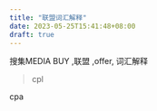 ```yaml
---
title: "联盟词汇解释"
date: 2023-05-25T15:41:48+08:00
draft: true
---
```


搜集MEDIA BUY ,联盟 ,offer, 词汇解释

> cpl

cpa

